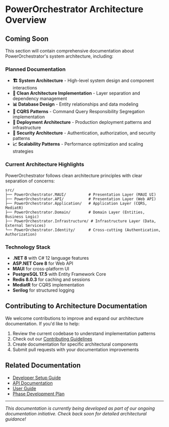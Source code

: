 # PowerOrchestrator Architecture Overview

## Coming Soon

This section will contain comprehensive documentation about PowerOrchestrator's system architecture, including:

### Planned Documentation

- **🏗️ System Architecture** - High-level system design and component interactions
- **🔧 Clean Architecture Implementation** - Layer separation and dependency management
- **📊 Database Design** - Entity relationships and data modeling
- **🔄 CQRS Patterns** - Command Query Responsibility Segregation implementation
- **🚀 Deployment Architecture** - Production deployment patterns and infrastructure
- **🔐 Security Architecture** - Authentication, authorization, and security patterns
- **📈 Scalability Patterns** - Performance optimization and scaling strategies

### Current Architecture Highlights

PowerOrchestrator follows clean architecture principles with clear separation of concerns:

```
src/
├── PowerOrchestrator.MAUI/          # Presentation Layer (MAUI UI)
├── PowerOrchestrator.API/           # Presentation Layer (Web API)
├── PowerOrchestrator.Application/   # Application Layer (CQRS, MediatR)
├── PowerOrchestrator.Domain/        # Domain Layer (Entities, Business Logic)
├── PowerOrchestrator.Infrastructure/ # Infrastructure Layer (Data, External Services)
└── PowerOrchestrator.Identity/      # Cross-cutting (Authentication, Authorization)
```

### Technology Stack

- **.NET 8** with C# 12 language features
- **ASP.NET Core 8** for Web API
- **MAUI** for cross-platform UI
- **PostgreSQL 17.5** with Entity Framework Core
- **Redis 8.0.3** for caching and sessions
- **MediatR** for CQRS implementation
- **Serilog** for structured logging

## Contributing to Architecture Documentation

We welcome contributions to improve and expand our architecture documentation. If you'd like to help:

1. Review the current codebase to understand implementation patterns
2. Check out our [Contributing Guidelines](../developer-guide/contributing.md)
3. Create documentation for specific architectural components
4. Submit pull requests with your documentation improvements

## Related Documentation

- [Developer Setup Guide](../developer-guide/setup.md)
- [API Documentation](../api/overview.md)
- [User Guide](../user-guide/getting-started.md)
- [Phase Development Plan](../POrch-PhasePlan.md)

---

*This documentation is currently being developed as part of our ongoing documentation initiative. Check back soon for detailed architectural guidance!*
